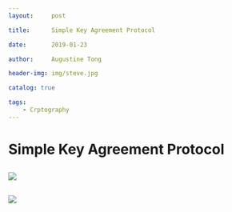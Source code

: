 ```yaml
---
layout:     post

title:      Simple Key Agreement Protocol

date:       2019-01-23

author:     Augustine Tong

header-img: img/steve.jpg

catalog: true

tags:
    - Crptography
---
```


# Simple Key Agreement Protocol


## 
![ ](/img/crpto/.png)

##
![ ](/img/crpto/.png)

